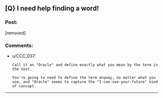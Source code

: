 ## [Q} I need help finding a word!

### Post:

[removed]

### Comments:

- u/CCC_037:
  ```
  Call it an "Oracle" and define exactly what you mean by the term in the text.

  You're going to need to define the term anyway, no matter what you use, and "Oracle" seems to capture the "I-can-see-your-future" kind of concept.
  ```

---

